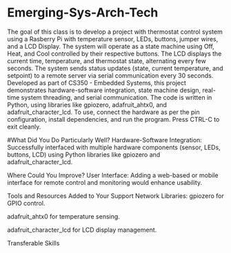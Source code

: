 # Emerging-Sys-Arch-Tech #
The goal of this class is to develop a project with thermostat control system using a Rasberry Pi with temperature sensor, LEDs, buttons, jumper wires, and a LCD Display. The system will operate as a state machine using Off, Heat, and Cool controlled by their respective buttons. The LCD displays the current time, temperature, and thermostat state, alternating every few seconds. The system sends status updates (state, current temperature, and setpoint) to a remote server via serial communication every 30 seconds. Developed as part of CS350 - Embedded Systems, this project demonstrates hardware-software integration, state machine design, real-time system threading, and serial communication. The code is written in Python, using libraries like gpiozero, adafruit_ahtx0, and adafruit_character_lcd. To use, connect the hardware as per the pin configuration, install dependencies, and run the program. Press CTRL-C to exit cleanly.

#What Did You Do Particularly Well?
Hardware-Software Integration: Successfully interfaced with multiple hardware components (sensor, LEDs, buttons, LCD) using Python libraries like gpiozero and adafruit_character_lcd.

Where Could You Improve?
User Interface: Adding a web-based or mobile interface for remote control and monitoring would enhance usability.

Tools and Resources Added to Your Support Network
Libraries: 
gpiozero for GPIO control.

adafruit_ahtx0 for temperature sensing.

adafruit_character_lcd for LCD display management.

Transferable Skills
